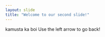 ```yaml
---
layout: slide
title: "Welcome to our second slide!"
---
```

kamusta ka boi
Use the left arrow to go back!
